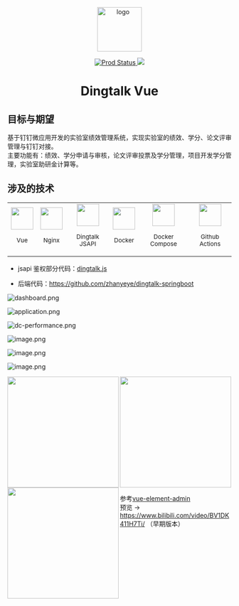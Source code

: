 <p align="center">
  <img width="100" src="https://i.loli.net/2020/11/12/8pP5y6eHwX1VfLd.png" alt="logo"></p>
<p align="center">
  <a href="https://github.com/zhanyeye/dingtalk-vue/actions?query=workflow%3AProd">
    <img src="https://github.com/zhanyeye/dingtalk-vue/workflows/Prod/badge.svg" alt="Prod Status">
  </a>
  <a href="https://github.com/zhanyeye/dingtalk-vue/actions?query=workflow%3ATest"> 
    <img src="https://github.com/zhanyeye/dingtalk-vue/workflows/Test/badge.svg">
  </a>
</p>


<h1 align="center">Dingtalk Vue</h1>

## 目标与期望

基于钉钉微应用开发的实验室绩效管理系统，实现实验室的绩效、学分、论文评审管理与钉钉对接。  
主要功能有：绩效、学分申请与审核，论文评审投票及学分管理，项目开发学分管理，实验室助研金计算等。

## 涉及的技术

<table>
  <tbody>
    <tr>
      <td align="center" valign="middle">
        <a href="https://vuejs.org" target="_blank">
          <img width="50px" src="https://i.loli.net/2021/01/06/gb8fl3B9hwvm2PZ.png">
        </a>
        <p>
          <sub>Vue</sub>
        </p>
      </td>
      <td align="center" valign="middle">
        <a href="https://nginx.org/en/docs/">
          <img width="50px" src="https://i.loli.net/2021/01/06/S3N8E9xHfvb4hsC.png">
        </a>
        <p>
          <sub>Nginx</sub>
        </p>
      </td>
      <td align="center" valign="middle">
        <a href="https://ding-doc.dingtalk.com/doc#/dev/swk0bg" target="_blank">
          <img width="50px" src="https://i.loli.net/2020/11/13/DVpc9nF2JToQyHg.png">
        </a>
        <p>
          <sub>Dingtalk JSAPI</sub>
        </p>
      </td>
      <td align="center" valign="middle">
        <a href="https://docs.docker.com/" target="_blank">
          <img width="50px" src="https://i.loli.net/2020/11/13/27eyNzt698aoilM.png">
        </a>
        <p>
          <sub>Docker</sub>
        </p>
      </td>
      <td align="center" valign="middle">
        <a href="https://docs.docker.com/compose/" target="_blank">
          <img width="50px" src="https://i.loli.net/2020/11/13/TcewOXGMWHLiNtE.jpg">
        </a>
        <p>
          <sub>Docker Compose</sub>
        </p>
      </td>
      <td align="center" valign="middle">
        <a href="https://github.com/features/actions" target="_blank">
          <img width="50px" src="https://i.loli.net/2021/01/06/EcsNSzQZl2TPyB6.png">
        </a>
        <p>
          <sub>Github Actions</sub>
        </p>
      </td>
    </tr>
  </tbody>
</table>

+ jsapi 鉴权部分代码：[dingtalk.js](https://github.com/zhanyeye/dingtalk-vue/blob/master/src/utils/dingtalk.js)

+ 后端代码：https://github.com/zhanyeye/dingtalk-springboot

![dashboard.png](https://i.loli.net/2021/01/11/LaSl2o4r8nNfIce.png)

![application.png](https://i.loli.net/2021/01/11/cR5Is784ijBrGD6.png)

![dc-performance.png](https://i.loli.net/2021/01/11/FtAC8vXzpsLOd5P.png)

![image.png](https://i.loli.net/2020/12/12/IvsNdQ9KkZBlpT8.png)

![image.png](https://i.loli.net/2020/12/12/cG7tL5e94HihkAF.png)

![image.png](https://i.loli.net/2020/12/12/mIoQOu7rX9kp8Na.png)

<img align="left" width="250" height="auto" src="https://i.loli.net/2020/12/12/j4s6RKzX7JTqyiM.png"/> 
<img align="left" width="250" height="auto" src="https://i.loli.net/2020/12/12/FTiDv3c1HGk5eKM.png"/> 
<img align="center" width="250" height="auto" src="https://i.loli.net/2020/12/12/GqWDFnU4dLmwXa7.png"/> 



参考[vue-element-admin](https://github.com/PanJiaChen/vue-element-admin)  
预览 -> https://www.bilibili.com/video/BV1DK411H7Ti/  （早期版本）
